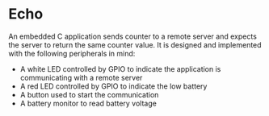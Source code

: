 # Echo

An embedded C application sends counter to a remote server and expects the server to return the same counter value. It is designed and implemented with the following peripherals in mind:
* A white LED controlled by GPIO to indicate the application is communicating with a remote server
* A red LED controlled by GPIO to indicate the low battery
* A button used to start the communication
* A battery monitor to read battery voltage

